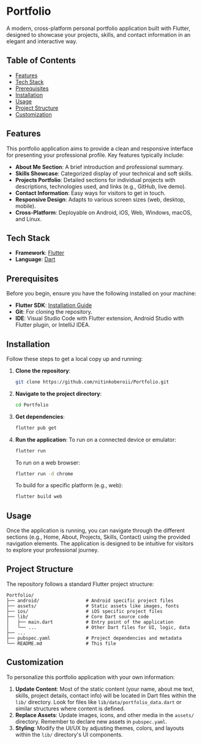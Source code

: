 # Portfolio

A modern, cross-platform personal portfolio application built with Flutter, designed to showcase your projects, skills, and contact information in an elegant and interactive way.

## Table of Contents

-   [Features](#features)
-   [Tech Stack](#tech-stack)
-   [Prerequisites](#prerequisites)
-   [Installation](#installation)
-   [Usage](#usage)
-   [Project Structure](#project-structure)
-   [Customization](#customization)
## Features

This portfolio application aims to provide a clean and responsive interface for presenting your professional profile. Key features typically include:

*   **About Me Section**: A brief introduction and professional summary.
*   **Skills Showcase**: Categorized display of your technical and soft skills.
*   **Projects Portfolio**: Detailed sections for individual projects with descriptions, technologies used, and links (e.g., GitHub, live demo).
*   **Contact Information**: Easy ways for visitors to get in touch.
*   **Responsive Design**: Adapts to various screen sizes (web, desktop, mobile).
*   **Cross-Platform**: Deployable on Android, iOS, Web, Windows, macOS, and Linux.

## Tech Stack

*   **Framework**: [Flutter](https://flutter.dev/)
*   **Language**: [Dart](https://dart.dev/)

## Prerequisites

Before you begin, ensure you have the following installed on your machine:

*   **Flutter SDK**: [Installation Guide](https://flutter.dev/docs/get-started/install)
*   **Git**: For cloning the repository.
*   **IDE**: Visual Studio Code with Flutter extension, Android Studio with Flutter plugin, or IntelliJ IDEA.

## Installation

Follow these steps to get a local copy up and running:

1.  **Clone the repository**:
    ```bash
    git clone https://github.com/nitinkoberoii/Portfolio.git
    ```
2.  **Navigate to the project directory**:
    ```bash
    cd Portfolio
    ```
3.  **Get dependencies**:
    ```bash
    flutter pub get
    ```
4.  **Run the application**:
    To run on a connected device or emulator:
    ```bash
    flutter run
    ```
    To run on a web browser:
    ```bash
    flutter run -d chrome
    ```
    To build for a specific platform (e.g., web):
    ```bash
    flutter build web
    ```

## Usage

Once the application is running, you can navigate through the different sections (e.g., Home, About, Projects, Skills, Contact) using the provided navigation elements. The application is designed to be intuitive for visitors to explore your professional journey.

## Project Structure

The repository follows a standard Flutter project structure:

```
Portfolio/
├── android/                 # Android specific project files
├── assets/                  # Static assets like images, fonts
├── ios/                     # iOS specific project files
├── lib/                     # Core Dart source code
│   ├── main.dart            # Entry point of the application
│   └── ...                  # Other Dart files for UI, logic, data
├── ...
├── pubspec.yaml             # Project dependencies and metadata
└── README.md                # This file
```

## Customization

To personalize this portfolio application with your own information:

1.  **Update Content**: Most of the static content (your name, about me text, skills, project details, contact info) will be located in Dart files within the `lib/` directory. Look for files like `lib/data/portfolio_data.dart` or similar structures where content is defined.
2.  **Replace Assets**: Update images, icons, and other media in the `assets/` directory. Remember to declare new assets in `pubspec.yaml`.
3.  **Styling**: Modify the UI/UX by adjusting themes, colors, and layouts within the `lib/` directory's UI components.
